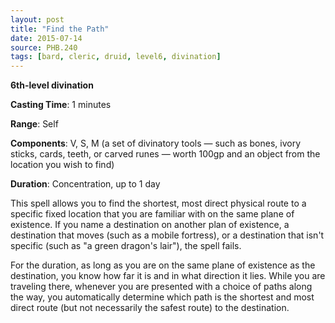 ```yaml
---
layout: post
title: "Find the Path"
date: 2015-07-14
source: PHB.240
tags: [bard, cleric, druid, level6, divination]
---
```


**6th-level divination**

**Casting Time**: 1 minutes

**Range**: Self

**Components**: V, S, M (a set of divinatory tools — such as bones, ivory sticks, cards, teeth, or carved runes — worth 100gp and an object from the location you wish to find)

**Duration**: Concentration, up to 1 day

This spell allows you to find the shortest, most direct physical route to a specific fixed location that you are familiar with on the same plane of existence. If you name a destination on another plan of existence, a destination that moves (such as a mobile fortress), or a destination that isn't specific (such as "a green dragon's lair"), the spell fails.

For the duration, as long as you are on the same plane of existence as the destination, you know how far it is and in what direction it lies. While you are traveling there, whenever you are presented with a choice of paths along the way, you automatically determine which path is the shortest and most direct route (but not necessarily the safest route) to the destination.
